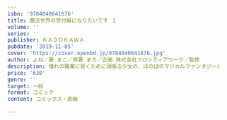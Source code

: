 ```yaml
---
isbn: '9784040641676'
title: 魔法世界の受付嬢になりたいです １
volume: ''
series: ''
publisher: ＫＡＤＯＫＡＷＡ
pubdate: '2019-11-05'
cover: 'https://cover.openbd.jp/9784040641676.jpg'
author: よね／著 まこ／原著 まろ／企画 株式会社フロンティアワーク／監修
description: 憧れの職業に就くために頑張る少女の、ほのぼのマジカルファンタジー♪
price: '630'
genre: ''
target: 一般
format: コミック
content: コミックス・劇画

---
```

